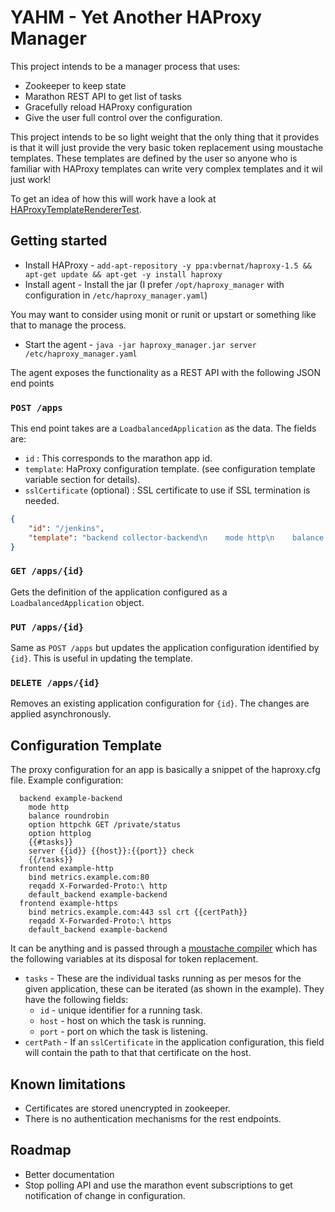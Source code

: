 # YAHM - Yet Another HAProxy Manager

This project intends to be a manager process that uses:

* Zookeeper to keep state
* Marathon REST API to get list of tasks
* Gracefully reload HAProxy configuration
* Give the user full control over the configuration.

This project intends to be so light weight that the only thing that it provides is that it will just provide the very basic token replacement using moustache templates. These templates are defined by the user so anyone who is familiar with HAProxy templates can write very complex templates and it wil just work!

To get an idea of how this will work have a look at [HAProxyTemplateRendererTest](https://github.com/ankurcha/haproxy-marathon-manager/blob/master/src/test/java/com/malloc64/yahm/HaProxyTemplateRendererTest.java).

## Getting started

* Install HAProxy - `add-apt-repository -y ppa:vbernat/haproxy-1.5 && apt-get update && apt-get -y install haproxy`
* Install agent - Install the jar (I prefer `/opt/haproxy_manager` with configuration in `/etc/haproxy_manager.yaml`)

You may want to consider using monit or runit or upstart or something like that to manage the process.

* Start the agent - `java -jar haproxy_manager.jar server /etc/haproxy_manager.yaml`

The agent exposes the functionality as a REST API with the following JSON end points

### `POST /apps`

This end point takes are a `LoadbalancedApplication` as the data. The fields are:
* `id` : This corresponds to the marathon app id.
* `template`: HaProxy configuration template. (see configuration template variable section for details).
* `sslCertificate` (optional) : SSL certificate to use if SSL termination is needed.

```json
{
    "id": "/jenkins",
    "template": "backend collector-backend\n    mode http\n    balance roundrobin\n    option httpchk GET /private/status\n    option httplog\n    {{#tasks}}\n    server {{id}} {{host}}:{{port}} check\n    {{/tasks}}\n  frontend collector-http\n    bind metrics.brightcove.com:80\n    reqadd X-Forwarded-Proto:\\ http\n    default_backend collector-backend\n  frontend collector-https\n    bind metrics.brightcove.com:443 ssl crt {{certPath}}\n    reqadd X-Forwarded-Proto:\\ https\n    default_backend collector-backend"
}
```

### `GET /apps/{id}`
Gets the definition of the application configured as a `LoadbalancedApplication` object.

### `PUT /apps/{id}`
Same as `POST /apps` but updates the application configuration identified by `{id}`. This is useful in updating the template.

### `DELETE /apps/{id}`
Removes an existing application configuration for `{id}`. The changes are applied asynchronously.

## Configuration Template 

The proxy configuration for an app is basically a snippet of the haproxy.cfg file. 
Example configuration:

```
  backend example-backend
    mode http
    balance roundrobin
    option httpchk GET /private/status
    option httplog
    {{#tasks}}
    server {{id}} {{host}}:{{port}} check
    {{/tasks}}
  frontend example-http
    bind metrics.example.com:80
    reqadd X-Forwarded-Proto:\ http
    default_backend example-backend
  frontend example-https
    bind metrics.example.com:443 ssl crt {{certPath}}
    reqadd X-Forwarded-Proto:\ https
    default_backend example-backend
```

It can be anything and is passed through a [moustache compiler](https://github.com/spullara/mustache.java) which has the following variables at its disposal for token replacement.
* `tasks` - These are the individual tasks running as per mesos for the given application, these can be iterated (as shown in the example). They have the following fields:
  * `id` - unique identifier for a running task.
  * `host` - host on which the task is running.
  * `port` - port on which the task is listening.
* `certPath` - If an `sslCertificate` in the application configuration, this field will contain the path to that that certificate on the host.


## Known limitations
* Certificates are stored unencrypted in zookeeper.
* There is no authentication mechanisms for the rest endpoints.

## Roadmap
* Better documentation
* Stop polling API and use the marathon event subscriptions to get notification of change in configuration.
